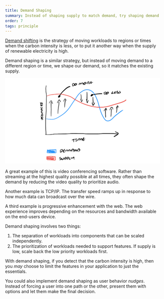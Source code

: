 ```yaml
---
title: Demand Shaping
summary: Instead of shaping supply to match demand, try shaping demand to match supply.
order: 7
tags: principle
---
```


[Demand shifting](/principles/carbon-intensity/#heading-demand-shifting) is the strategy of moving workloads to regions or times when the carbon intensity is less, or to put it another way when the supply of renewable electricity is high.

Demand shaping is a similar strategy, but instead of moving demand to a different region or time, we shape our demand, so it matches the existing supply.

![alt_text](/assets/images/principles/demand-shaping-1.png "If supply is high, increase the demand - do more in your applications - if the supply is low, decrease demand - do less in your applications.")

A great example of this is video conferencing software. Rather than streaming at the highest quality possible at all times, they often shape the demand by reducing the video quality to prioritize audio.

Another example is TCP/IP. The transfer speed ramps up in response to how much data can broadcast over the wire. 

A third example is progressive enhancement with the web. The web experience improves depending on the resources and bandwidth available on the end-users device. 

Demand shaping involves two things:

1. The separation of workloads into components that can be scaled independently. 
2. The prioritization of workloads needed to support features. If supply is low, scale back the low priority workloads first. 

With demand shaping, if you detect that the carbon intensity is high, then you *may* choose to limit the features in your application to just the essentials.

You could also implement demand shaping as user behavior *nudges*. Instead of forcing a user into one path or the other, present them with options and let them make the final decision.